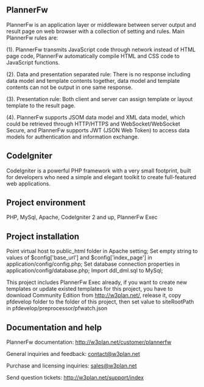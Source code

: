 PlannerFw
-----------

PlannerFw is an application layer or middleware between server output and result page on web browser with a 
collection of setting and rules. Main PlannerFw rules are:

(1). PlannerFw transmits JavaScript code through network instead of HTML page code, PlannerFw automatically 
     compile HTML and CSS code to JavaScript functions.
     
(2). Data and presentation separated rule: There is no response including data model and template contents 
     together, data model and template contents can not be output in one same response.
     
(3). Presentation rule: Both client and server can assign template or layout template to the result page.

(4). PlannerFw supports JSOM data model and XML data model, which could be retrieved through HTTP/HTTPS and 
     WebSocket/WebSocket Secure, and PlannerFw supports JWT (JSON Web Token) to access data models for 
     authentication and information exchange.


CodeIgniter
------------

CodeIgniter is a powerful PHP framework with a very small footprint, built for developers who need a simple and 
elegant toolkit to create full-featured web applications.


Project environment
--------------------

PHP, MySql, Apache, CodeIgniter 2 and up, PlannerFw Exec


Project installation
---------------------

Point virtual host to public_html folder in Apache setting;
Set empty string to values of $config['base_url'] and $config['index_page'] in application/config/config.php;
Set database connection properties in application/config/database.php;
Import ddl_dml.sql to MySql;

This project includes PlannerFw Exec already, if you want to create new templates or update existed templates for
this project, you have to download Community Edition from http://w3plan.net/, release it, copy pfdevelop folder 
to the folder of this project, then set value to siteRootPath in pfdevelop/preprocessor/pfwatch.json  


Documentation and help
-----------------------

PlannerFw documentation: http://w3plan.net/customer/plannerfw

General inquiries and feedback: contact@w3plan.net

Purchase and licensing inquiries: sales@w3plan.net

Send question tickets: http://w3plan.net/support/index

